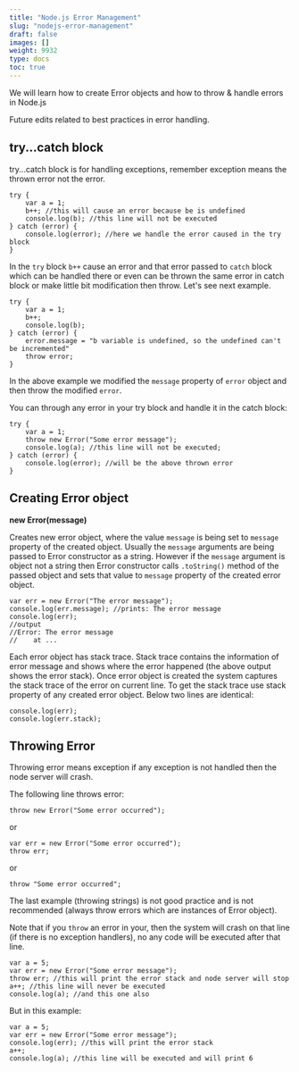 ```yaml
---
title: "Node.js Error Management"
slug: "nodejs-error-management"
draft: false
images: []
weight: 9932
type: docs
toc: true
---
```


We will learn how to create Error objects and how to throw & handle errors in Node.js

Future edits related to best practices in error handling. 

## try...catch block
try...catch block is for handling exceptions, remember exception means the thrown error not the error. 

<!-- language: lang-js -->
    try {
        var a = 1;
        b++; //this will cause an error because be is undefined
        console.log(b); //this line will not be executed
    } catch (error) {
        console.log(error); //here we handle the error caused in the try block
    }
In the `try` block `b++` cause an error and that error passed to `catch` block which can be handled there or even can be thrown the same error in catch block or make little bit modification then throw. Let's see next example.

<!-- language: lang-js -->
    try {
        var a = 1;
        b++;
        console.log(b);
    } catch (error) {
        error.message = "b variable is undefined, so the undefined can't be incremented"
        throw error;
    }
In the above example we modified the `message` property of `error` object and then throw the modified `error`.

You can through any error in your try block and handle it in the catch block: 
<!-- language: lang-js -->
    try {
        var a = 1;
        throw new Error("Some error message");
        console.log(a); //this line will not be executed;
    } catch (error) {
        console.log(error); //will be the above thrown error 
    }

## Creating Error object
**new Error(message)**

Creates new error object, where the value `message` is being set to `message` property of the created object. Usually the `message` arguments are being passed to Error constructor as a string. However if the `message` argument is object not a string then Error constructor calls `.toString()` method of the passed object and sets that value to `message` property of the created error object.
<!-- language: lang-js -->
    var err = new Error("The error message");
    console.log(err.message); //prints: The error message
    console.log(err);
    //output
    //Error: The error message
    //    at ... 

Each error object has stack trace. Stack trace contains the information of error message and shows where the error happened (the above output shows the error stack). Once error object is created the system captures the stack trace of the error on current line. To get the stack trace use stack property of any created error object. Below two lines are identical:

<!-- language: lang-js -->
    console.log(err);
    console.log(err.stack);
    


## Throwing Error
Throwing error means exception if any exception is not handled then the node server will crash. 

The following line throws error:
<!-- language: lang-js -->
    throw new Error("Some error occurred"); 
or 
<!-- language: lang-js -->
    var err = new Error("Some error occurred");
    throw err;
or
<!-- language: lang-js -->
    throw "Some error occurred";

The last example (throwing strings) is not good practice and is not recommended (always throw errors which are instances of Error object).

Note that if you `throw` an error in your, then the system will crash on that line (if there is no exception handlers), no any code will be executed after that line.
<!-- language: lang-js -->
    var a = 5;
    var err = new Error("Some error message");
    throw err; //this will print the error stack and node server will stop
    a++; //this line will never be executed
    console.log(a); //and this one also

But in this example:
<!-- language: lang-js -->
    var a = 5;
    var err = new Error("Some error message");
    console.log(err); //this will print the error stack
    a++; 
    console.log(a); //this line will be executed and will print 6





